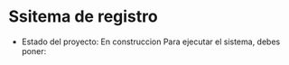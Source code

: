 <h1> Ssitema de registro </h1>

- Estado del proyecto: En construccion
Para ejecutar el sistema, debes poner:
<!-- npm install react -->
